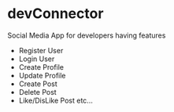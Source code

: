 # devConnector

Social Media App for developers having features 
 - Register User
 - Login User
 - Create Profile
 - Update Profile
 - Create Post
 - Delete Post
 - Like/DisLike Post etc...


